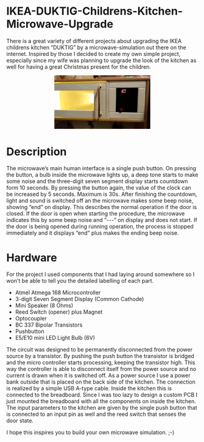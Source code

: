 # IKEA-DUKTIG-Childrens-Kitchen-Microwave-Upgrade
There is a great variety of different projects about upgrading the IKEA childrens kitchen “DUKTIG” by a microwave-simulation out there on the internet. Inspired by those I decided to create my own simple project, especially since my wife was planning to upgrade the look of the kitchen as well for having a great Christmas present for the children. 

<p align="center"><img src="/images/Animation-MW.gif" width="50%">

# Description
The microwave’s main human interface is a single push button. On pressing the button, a bulb inside the microwave lights up, a deep tone starts to make some noise and the three-digit seven segment display starts countdown form 10 seconds. By pressing the button again, the value of the clock can be increased by 5 seconds. Maximum is 30s. After finishing the countdown, light and sound is switched off an the microwave makes some beep noise, showing “end” on display. This describes the normal operation if the door is closed. 
If the door is open when starting the procedure, the microwave indicates this by some beep noise and “---” on display and does not start. If the door is being opened during running operation, the process is stopped immediately and it displays “end” plus makes the ending beep noise.

# Hardware
For the project I used components that I had laying around somewhere so I won't be able to tell you the detailed labelling of each part.

- Atmel Atmega 168 Microcontroller
- 3-digit Seven Segment Display (Common Cathode)
- Mini Speaker (8 Ohms)
- Reed Switch (opener) plus Magnet
- Optocoupler
- BC 337 Bipolar Transistors
- Pushbutton
- E5/E10 mini LED Light Bulb (6V)

The circuit was designed to be permanently disconnected from the power source by a transistor. By pushing the push button the transistor is bridged and the micro controller starts processing, keeping the transistor high. This way the controller is able to disconnect itself from the power source and no current is drawn when it is switched off.
As a power source I use a power bank outside that is placed on the back side of the kitchen. The connection is realized by a simple USB A-type cable. Inside the kitchen this is connected to the breadboard. Since I was too lazy to design a custom PCB I just mounted the breadboard with all the components on inside the kitchen.
The input parameters to the kitchen are given by the single push button that is connected to an input pin as well and the reed switch that senses the door state. 

I hope this inspires you to build your own microwave simulation. ;-)
